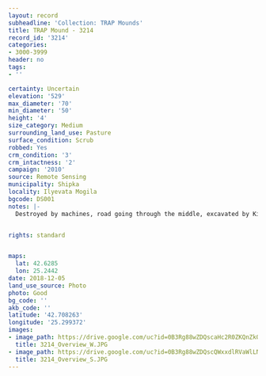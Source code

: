 ```yaml
---
layout: record
subheadline: 'Collection: TRAP Mounds'
title: TRAP Mound - 3214
record_id: '3214'
categories:
- 3000-3999
header: no
tags:
- ''

certainty: Uncertain
elevation: '529'
max_diameter: '70'
min_diameter: '50'
height: '4'
size_category: Medium
surrounding_land_use: Pasture
surface_condition: Scrub
robbed: Yes
crm_condition: '3'
crm_intactness: '2'
campaign: '2010'
source: Remote Sensing
municipality: Shipka
locality: Ilyevata Mogila
bgcode: DS001
notes: |-
  Destroyed by machines, road going through the middle, excavated by Kitov ?.


rights: standard


maps:
  lat: 42.6285
  lon: 25.2442
date: 2018-12-05
land_use_source: Photo
photo: Good
bg_code: ''
akb_code: ''
latitude: '42.708263'
longitude: '25.299372'
images:
- image_path: https://drive.google.com/uc?id=0B3Rg88wZDQscaHc2R0ZKQnZkODA
  title: 3214_Overview_W.JPG
- image_path: https://drive.google.com/uc?id=0B3Rg88wZDQscQWxxdlRVaWlLN0U
  title: 3214_Overview_S.JPG
---
```

